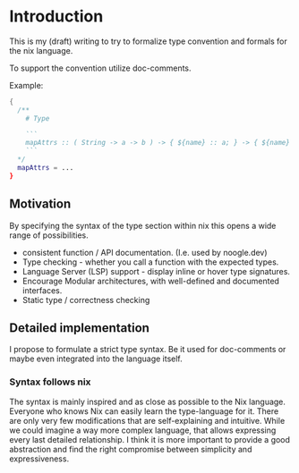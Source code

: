 # Introduction

This is my (draft) writing to try to formalize type convention and formals for the nix language.

To support the convention utilize doc-comments.

Example:

````nix
{
  /**
    # Type

    ```
    mapAttrs :: ( String -> a -> b ) -> { ${name} :: a; } -> { ${name} :: b; }
    ```
  */
  mapAttrs = ...
}
````

## Motivation

By specifying the syntax of the type section within nix this opens a wide range of possibilities.

- consistent function / API documentation. (I.e. used by noogle.dev)
- Type checking - whether you call a function with the expected types.
- Language Server (LSP) support - display inline or hover type signatures.
- Encourage Modular architectures, with well-defined and documented interfaces.
- Static type / correctness checking

## Detailed implementation

I propose to formulate a strict type syntax. Be it used for doc-comments or maybe even integrated into the language itself.

### Syntax follows nix

The syntax is mainly inspired and as close as possible to the Nix language. Everyone who knows Nix can easily learn the type-language for it.
There are only very few modifications that are self-explaining and intuitive. While we could imagine a way more complex language, that allows expressing every last detailed relationship.
I think it is more important to provide a good abstraction and find the right compromise between simplicity and expressiveness.
